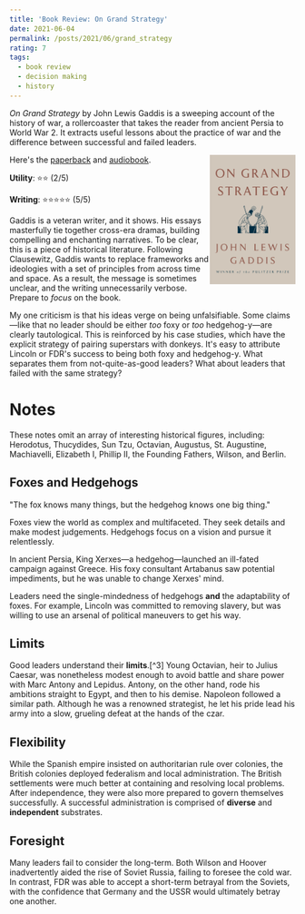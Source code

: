 ```yaml
---
title: 'Book Review: On Grand Strategy'
date: 2021-06-04
permalink: /posts/2021/06/grand_strategy
rating: 7
tags:
  - book review
  - decision making
  - history
---
```


*On Grand Strategy* by John Lewis Gaddis is a sweeping account of the history of war, a rollercoaster that takes the reader from ancient Persia to World War 2. It extracts useful lessons about the practice of war and the difference between successful and failed leaders.

<img align="right" width="30%" src="/images/books/grand_strategy.jpg">

Here's the [paperback](https://www.amazon.com/Grand-Strategy-John-Lewis-Gaddis/dp/1594203512) and [audiobook](https://www.audible.com/pd/On-Grand-Strategy-Audiobook/B07BGG8SMR).

**Utility**: ⭐⭐ (2/5)

**Writing**: ⭐⭐⭐⭐⭐ (5/5)

Gaddis is a veteran writer, and it shows. His essays masterfully tie together cross-era dramas, building compelling and enchanting narratives. To be clear, this is a piece of historical literature. Following Clausewitz, Gaddis wants to replace frameworks and ideologies with a set of principles from across time and space. As a result, the message is sometimes unclear, and the writing unnecessarily verbose. Prepare to *focus* on the book.

My one criticism is that his ideas verge on being unfalsifiable. Some claims—like that no leader should be either *too* foxy or *too* hedgehog-y—are clearly tautological. This is reinforced by his case studies, which have the explicit strategy of pairing superstars with donkeys. It's easy to attribute Lincoln or FDR's success to being both foxy and hedgehog-y. What separates them from not-quite-as-good leaders? What about leaders that failed with the same strategy?

Notes
===

These notes omit an array of interesting historical figures, including: Herodotus, Thucydides, Sun Tzu, Octavian, Augustus, St. Augustine, Machiavelli, Elizabeth I, Phillip II, the Founding Fathers, Wilson, and Berlin.

## Foxes and Hedgehogs

"The fox knows many things, but the hedgehog knows one big thing."

Foxes view the world as complex and multifaceted. They seek details and make modest judgements. Hedgehogs focus on a vision and pursue it relentlessly.

In ancient Persia, King Xerxes—a hedgehog—launched an ill-fated campaign against Greece. His foxy consultant Artabanus saw potential impediments, but he was unable to change Xerxes' mind.

Leaders need the single-mindedness of hedgehogs **and** the adaptability of foxes. For example, Lincoln was committed to removing slavery, but was willing to use an arsenal of political maneuvers to get his way.
## Limits

Good leaders understand their **limits**.[^3] Young Octavian, heir to Julius Caesar, was nonetheless modest enough to avoid battle and share power with Marc Antony and Lepidus. Antony, on the other hand, rode his ambitions straight to Egypt, and then to his demise. Napoleon followed a similar path. Although he was a renowned strategist, he let his pride lead his army into a slow, grueling defeat at the hands of the czar.

## Flexibility

While the Spanish empire insisted on authoritarian rule over colonies, the British colonies deployed federalism and local administration. The British settlements were much better at containing and resolving local problems. After independence, they were also more prepared to govern themselves successfully. A successful administration is comprised of **diverse** and **independent** substrates.

## Foresight

Many leaders fail to consider the long-term. Both Wilson and Hoover inadvertently aided the rise of Soviet Russia, failing to foresee the cold war. In contrast, FDR was able to accept a short-term betrayal from the Soviets, with the confidence that Germany and the USSR would ultimately betray one another.
